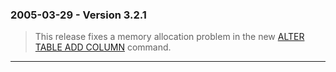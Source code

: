 ### 2005\-03\-29 \- Version 3\.2\.1


> This release fixes a memory allocation problem in the new
>  [ALTER TABLE ADD COLUMN](lang_altertable.html)
>  command.



---

